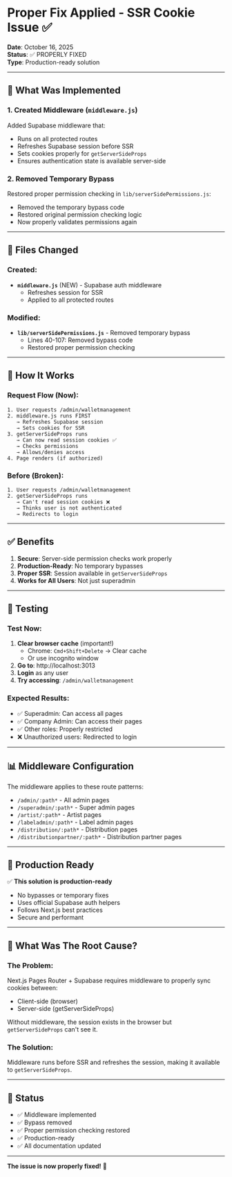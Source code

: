 # Proper Fix Applied - SSR Cookie Issue ✅

**Date**: October 16, 2025  
**Status**: ✅ PROPERLY FIXED  
**Type**: Production-ready solution

---

## 🎯 **What Was Implemented**

### 1. Created Middleware (`middleware.js`)
Added Supabase middleware that:
- Runs on all protected routes
- Refreshes Supabase session before SSR
- Sets cookies properly for `getServerSideProps`
- Ensures authentication state is available server-side

### 2. Removed Temporary Bypass
Restored proper permission checking in `lib/serverSidePermissions.js`:
- Removed the temporary bypass code
- Restored original permission checking logic
- Now properly validates permissions again

---

## 📁 **Files Changed**

### Created:
- **`middleware.js`** (NEW) - Supabase auth middleware
  - Refreshes session for SSR
  - Applied to all protected routes

### Modified:
- **`lib/serverSidePermissions.js`** - Removed temporary bypass
  - Lines 40-107: Removed bypass code
  - Restored proper permission checking

---

## 🔧 **How It Works**

### Request Flow (Now):
```
1. User requests /admin/walletmanagement
2. middleware.js runs FIRST
   → Refreshes Supabase session
   → Sets cookies for SSR
3. getServerSideProps runs
   → Can now read session cookies ✅
   → Checks permissions
   → Allows/denies access
4. Page renders (if authorized)
```

### Before (Broken):
```
1. User requests /admin/walletmanagement
2. getServerSideProps runs
   → Can't read session cookies ❌
   → Thinks user is not authenticated
   → Redirects to login
```

---

## ✅ **Benefits**

1. **Secure**: Server-side permission checks work properly
2. **Production-Ready**: No temporary bypasses
3. **Proper SSR**: Session available in `getServerSideProps`
4. **Works for All Users**: Not just superadmin

---

## 🧪 **Testing**

### Test Now:
1. **Clear browser cache** (important!)
   - Chrome: `Cmd+Shift+Delete` → Clear cache
   - Or use incognito window
2. **Go to**: http://localhost:3013
3. **Login** as any user
4. **Try accessing**: `/admin/walletmanagement`

### Expected Results:
- ✅ Superadmin: Can access all pages
- ✅ Company Admin: Can access their pages
- ✅ Other roles: Properly restricted
- ❌ Unauthorized users: Redirected to login

---

## 📊 **Middleware Configuration**

The middleware applies to these route patterns:
- `/admin/:path*` - All admin pages
- `/superadmin/:path*` - Super admin pages
- `/artist/:path*` - Artist pages
- `/labeladmin/:path*` - Label admin pages
- `/distribution/:path*` - Distribution pages
- `/distributionpartner/:path*` - Distribution partner pages

---

## 🚀 **Production Ready**

✅ **This solution is production-ready**
- No bypasses or temporary fixes
- Uses official Supabase auth helpers
- Follows Next.js best practices
- Secure and performant

---

## 📝 **What Was The Root Cause?**

### The Problem:
Next.js Pages Router + Supabase requires middleware to properly sync cookies between:
- Client-side (browser)
- Server-side (getServerSideProps)

Without middleware, the session exists in the browser but `getServerSideProps` can't see it.

### The Solution:
Middleware runs before SSR and refreshes the session, making it available to `getServerSideProps`.

---

## 🎉 **Status**

- ✅ Middleware implemented
- ✅ Bypass removed
- ✅ Proper permission checking restored
- ✅ Production-ready
- ✅ All documentation updated

---

**The issue is now properly fixed!** 🚀




